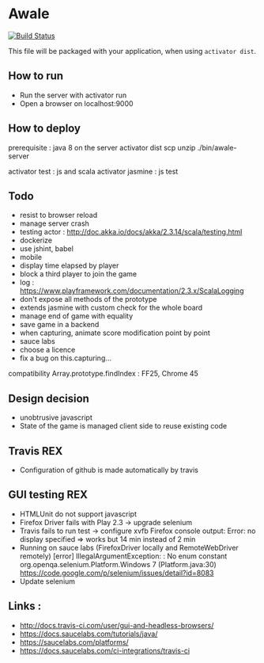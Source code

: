 Awale
=====

[![Build Status](https://travis-ci.org/YannMoisan/awale-server.svg?branch=master)](https://travis-ci.org/YannMoisan/awale-server)

This file will be packaged with your application, when using `activator dist`.

## How to run

* Run the server with activator run
* Open a browser on localhost:9000

## How to deploy

prerequisite : java 8 on the server
activator dist
scp
unzip
./bin/awale-server

activator test : js and scala
activator jasmine : js test

## Todo

* resist to browser reload
* manage server crash
* testing actor : http://doc.akka.io/docs/akka/2.3.14/scala/testing.html
* dockerize
* use jshint, babel
* mobile
* display time elapsed by player
* block a third player to join the game
* log : https://www.playframework.com/documentation/2.3.x/ScalaLogging
* don't expose all methods of the prototype
* extends jasmine with custom check for the whole board
* manage end of game with equality
* save game in a backend
* when capturing, animate score modification point by point
* sauce labs
* choose a licence
* fix a bug on this.capturing…

compatibility
Array.prototype.findIndex : FF25, Chrome 45

## Design decision
* unobtrusive javascript
* State of the game is managed client side to reuse existing code

## Travis REX
* Configuration of github is made automatically by travis

## GUI testing REX
* HTMLUnit do not support javascript
* Firefox Driver fails with Play 2.3 -> upgrade selenium
* Travis fails to run test -> configure xvfb
Firefox console output:
Error: no display specified
=> works but 14 min instead of 2 min
* Running on sauce labs (FirefoxDriver locally and RemoteWebDriver remotely)
[error]    IllegalArgumentException: : No enum constant org.openqa.selenium.Platform.Windows 7  (Platform.java:30)
https://code.google.com/p/selenium/issues/detail?id=8083
* Update selenium

## Links :
* http://docs.travis-ci.com/user/gui-and-headless-browsers/
* https://docs.saucelabs.com/tutorials/java/
* https://saucelabs.com/platforms/
* https://docs.saucelabs.com/ci-integrations/travis-ci
